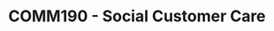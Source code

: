 ---
title: "COMM190 - Social Customer Care"
img: "imgs/gifs/comm190_scc.gif"
description: "Lorem ipsum ... "
github_url: "github.com"
app_url: "app.com"
---